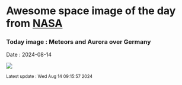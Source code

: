 
# Awesome space image of the day from [NASA](https://api.nasa.gov/)

### Today image : Meteors and Aurora over Germany
Date : 2024-08-14

![](https://apod.nasa.gov/apod/image/2408/AuroraPerseids_Anders_1080.jpg)

<small>Latest update : Wed Aug 14 09:15:57 2024</small>
        